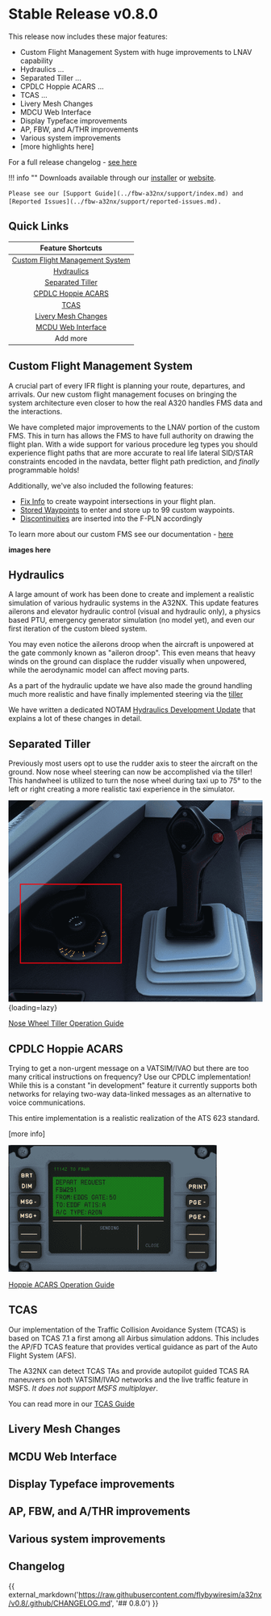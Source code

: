 <link rel="stylesheet" href="../stylesheets/toc-tables.css">

# Stable Release v0.8.0

This release now includes these major features:

- Custom Flight Management System with huge improvements to LNAV capability
- Hydraulics ...
- Separated Tiller ...
- CPDLC Hoppie ACARS ...
- TCAS ...
- Livery Mesh Changes
- MDCU Web Interface
- Display Typeface improvements
- AP, FBW, and A/THR improvements
- Various system improvements
- [more highlights here]

For a full release changelog - [see here](#changelog)

!!! info ""
    Downloads available through our [installer](../fbw-a32nx/installation.md) or [website](https://flybywiresim.com/a32nx/#download).

    Please see our [Support Guide](../fbw-a32nx/support/index.md) and [Reported Issues](../fbw-a32nx/support/reported-issues.md).

## Quick Links

|                          Feature Shortcuts                          |
|:-------------------------------------------------------------------:|
| [Custom Flight Management System](#custom-flight-management-system) |
|                      [Hydraulics](#hydraulics)                      |
|                [Separated Tiller](#separated-tiller)                |
|              [CPDLC Hoppie ACARS](#cpdlc-hoppie-acars)              |
|                            [TCAS](#tcas)                            |
|             [Livery Mesh Changes](#livery-mesh-changes)             |
|              [MCDU Web Interface](#mcdu-web-interface)              |
|                              Add more                               |



## Custom Flight Management System

A crucial part of every IFR flight is planning your route, departures, and arrivals. Our new custom flight management focuses on bringing the system architecture even closer to 
how the real A320 handles FMS data and the interactions.

We have completed major improvements to the LNAV portion of the custom FMS. This in turn has allows the FMS to have full authority on drawing the flight plan. With a wide 
support for various procedure leg types you should experience flight paths that are more accurate to real life lateral SID/STAR constraints encoded in the navdata, better 
flight path prediction, and *finally* programmable holds!

Additionally, we've also included the following features:

- [Fix Info](#) to create waypoint intersections in your flight plan.
- [Stored Waypoints](#) to enter and store up to 99 custom waypoints.
- [Discontinuities](#) are inserted into the F-PLN accordingly

To learn more about our custom FMS see our documentation - [here](../fbw-a32nx/feature-guides/cFMS.md)

**images here**

## Hydraulics

A large amount of work has been done to create and implement a realistic simulation of various hydraulic systems in the A32NX. This update features ailerons and elevator 
hydraulic control (visual and hydraulic only), a physics based PTU, emergency generator simulation (no model yet), and even our first iteration of the custom bleed system. 

You may even notice the ailerons droop when the aircraft is unpowered at the gate commonly known as "aileron droop". This even means that heavy winds on the ground can displace the 
rudder visually when unpowered, while the aerodynamic model can affect moving parts.

As a part of the hydraulic update we have also made the ground handling much more realistic and have finally implemented steering via the [tiller](#separated-tiller)

We have written a dedicated NOTAM [Hydraulics Development Update](https://flybywiresim.com/notams/hydraulics-update-2022/) that explains a lot of these changes in detail.

## Separated Tiller

Previously most users opt to use the rudder axis to steer the aircraft on the ground. Now nose wheel steering can now be accomplished via the tiller! This handwheel is utilized to 
turn the nose wheel during taxi up to 75° to the left or right creating a more realistic taxi experience in the simulator.

![NW Tiller](../fbw-a32nx/assets/nw-tiller/side-console-handwheel.png){loading=lazy}

[Nose Wheel Tiller Operation Guide](../fbw-a32nx/feature-guides/nw-tiller.md)

## CPDLC Hoppie ACARS

Trying to get a non-urgent message on a VATSIM/IVAO but there are too many critical instructions on frequency? Use our CPDLC implementation! While this is a constant "in 
development" feature it currently supports both networks for relaying two-way data-linked messages as an alternative to voice communications. 

This entire implementation is a realistic realization of the ATS 623 standard.

[more info]

![dcdu after send](../fbw-a32nx/assets/feature-guides/hoppie/dcdu-dcl-after-send.png)

[Hoppie ACARS Operation Guide](../fbw-a32nx/feature-guides/hoppie.md)

## TCAS

Our implementation of the Traffic Collision Avoidance System (TCAS) is based on TCAS 7.1 a first among all Airbus simulation addons. This includes the AP/FD TCAS feature that 
provides vertical guidance as part of the Auto Flight System (AFS).

The A32NX can detect TCAS TAs and provide autopilot guided TCAS RA maneuvers on both VATSIM/IVAO networks and the live traffic feature in MSFS. *It does not support MSFS 
multiplayer*.

You can read more in our [TCAS Guide](../pilots-corner/advanced-guides/flight-guidance/tcas.md)

## Livery Mesh Changes

## MCDU Web Interface

## Display Typeface improvements

## AP, FBW, and A/THR improvements

## Various system improvements

## Changelog

{{ external_markdown('https://raw.githubusercontent.com/flybywiresim/a32nx/v0.8/.github/CHANGELOG.md', '## 0.8.0') }}